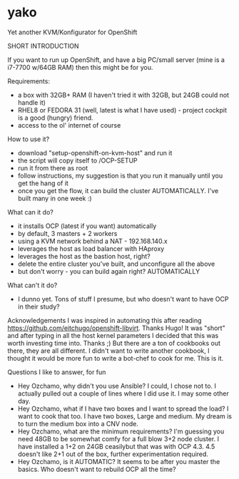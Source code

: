 # yako

Yet another KVM/Konfigurator for OpenShift

SHORT INTRODUCTION

If you want to run up OpenShift, and have a big PC/small server (mine is a i7-7700 w/64GB RAM) then this might be for you.

Requirements:
- a box with 32GB+ RAM (I haven't tried it with 32GB, but 24GB could not handle it) 
- RHEL8 or FEDORA 31 (well, latest is what I have used) - project cockpit is a good (hungry) friend. 
- access to the ol' internet of course

How to use it?
- download "setup-openshift-on-kvm-host" and run it
- the script will copy itself to /OCP-SETUP
- run it from there as root 
- follow instructions, my suggestion is that you run it manually until you get the hang of it
- once you get the flow, it can build the cluster AUTOMATICALLY. I've built many in one week :)

What can it do?
- it installs OCP (latest if you want) automatically
- by default, 3 masters + 2 workers
- using a KVM network behind a NAT - 192.168.140.x
- leverages the host as load balancer with HAproxy
- leverages the host as the bastion host, right?
- delete the entire cluster you've built, and unconfigure all the above
- but don't worry - you can build again right? AUTOMATICALLY

What can't it do?
- I dunno yet. Tons of stuff I presume, but who doesn't want to have OCP in their study?

Acknowledgements
I was inspired in automating this after reading https://github.com/eitchugo/openshift-libvirt. Thanks Hugo! 
It was "short" and after typing in all the host kernel parameters I decided that this was worth investing time into. Thanks ;)
But there are a ton of cookbooks out there, they are all different. I didn't want to write another cookbook, I thought it would be more fun to write a bot-chef to cook for me. This is it.

Questions I like to answer, for fun
- Hey Ozchamo, why didn't you use Ansible? 
I could, I chose not to. I actually pulled out a couple of lines where I did use it. I may some other day.
- Hey Ozchamo, what if I have two boxes and I want to spread the load?
I want to cook that too. I have two boxes, Large and medium. My dream is to turn the medium box into a CNV node.
- Hey Ozchamo, what are the minimum requirements?
I'm guessing you need 48GB to be somewhat comfy for a full blow 3+2 node cluster. I have installed a 1+2 on 24GB ceasilybut that was with OCP 4.3. 4.5 doesn't like 2+1 out of the box, further experimentation required.
- Hey Ozchamo, is it AUTOMATIC?
It seems to be after you master the basics. Who doesn't want to rebuild OCP all the time?

